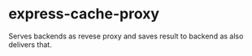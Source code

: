 # express-cache-proxy
Serves backends as revese proxy and saves result to backend as also delivers that.
